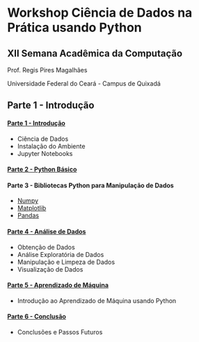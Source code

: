 
# Workshop Ciência de Dados na Prática usando Python
## XII Semana Acadêmica da Computação
Prof. Regis Pires Magalhães

Universidade Federal do Ceará - Campus de Quixadá


## Parte 1 - Introdução

#### [Parte 1 - Introdução](01-intro.ipynb)
- Ciência de Dados
- Instalação do Ambiente
- Jupyter Notebooks

#### [Parte 2 - Python Básico](02-python_basico.ipynb)

#### Parte 3 - Bibliotecas Python para Manipulação de Dados
- [Numpy](03.1-bibliotecas-manipulacao_de_dados-numpy.ipynb)
- [Matplotlib](03.2-bibliotecas-manipulacao_de_dados-matplotlib.ipynb)
- [Pandas](03.3-bibliotecas-manipulacao_de_dados-pandas.ipynb)

#### [Parte 4 - Análise de Dados](04-analise_de_dados.ipynb)
- Obtenção de Dados
- Análise Exploratória de Dados
- Manipulação e Limpeza de Dados
- Visualização de Dados

#### [Parte 5 - Aprendizado de Máquina](05-aprendizagem_maquina.ipynb)
- Introdução ao Aprendizado de Máquina usando Python

#### [Parte 6 - Conclusão](06-conclusoes.ipynb)
- Conclusões e Passos Futuros
